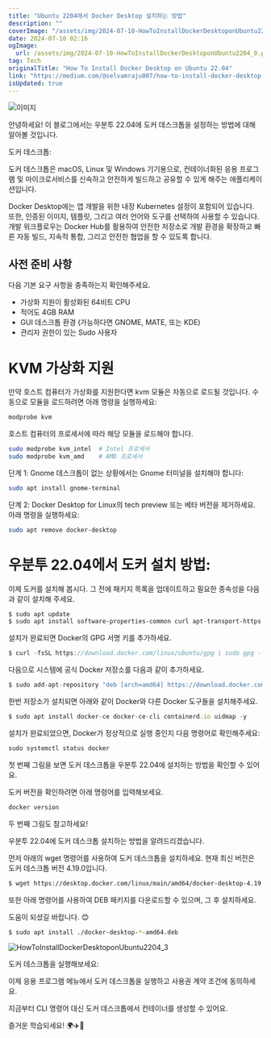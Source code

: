 ```yaml
---
title: "Ubuntu 2204에서 Docker Desktop 설치하는 방법"
description: ""
coverImage: "/assets/img/2024-07-10-HowToInstallDockerDesktoponUbuntu2204_0.png"
date: 2024-07-10 02:16
ogImage: 
  url: /assets/img/2024-07-10-HowToInstallDockerDesktoponUbuntu2204_0.png
tag: Tech
originalTitle: "How To Install Docker Desktop on Ubuntu 22.04"
link: "https://medium.com/@selvamraju007/how-to-install-docker-desktop-on-ubuntu-22-04-1ebe4b2f8a14"
isUpdated: true
---
```





![이미지](/assets/img/2024-07-10-HowToInstallDockerDesktoponUbuntu2204_0.png)

안녕하세요! 이 블로그에서는 우분투 22.04에 도커 데스크톱을 설정하는 방법에 대해 알아볼 것입니다.

도커 데스크톱:

도커 데스크톱은 macOS, Linux 및 Windows 기기용으로, 컨테이너화된 응용 프로그램 및 마이크로서비스를 신속하고 안전하게 빌드하고 공유할 수 있게 해주는 애플리케이션입니다.

<div class="content-ad"></div>

Docker Desktop에는 앱 개발을 위한 내장 Kubernetes 설정이 포함되어 있습니다. 또한, 인증된 이미지, 템플릿, 그리고 여러 언어와 도구를 선택하여 사용할 수 있습니다. 개발 워크플로우는 Docker Hub를 활용하여 안전한 저장소로 개발 환경을 확장하고 빠른 자동 빌드, 지속적 통합, 그리고 안전한 협업을 할 수 있도록 합니다.

## 사전 준비 사항

다음 기본 요구 사항을 충족하는지 확인해주세요.

- 가상화 지원이 활성화된 64비트 CPU
- 적어도 4GB RAM
- GUI 데스크톱 환경 (가능하다면 GNOME, MATE, 또는 KDE)
- 관리자 권한이 있는 Sudo 사용자

<div class="content-ad"></div>

# KVM 가상화 지원

만약 호스트 컴퓨터가 가상화를 지원한다면 kvm 모듈은 자동으로 로드될 것입니다. 수동으로 모듈을 로드하려면 아래 명령을 실행하세요:

```js
modprobe kvm
```

호스트 컴퓨터의 프로세서에 따라 해당 모듈을 로드해야 합니다.

<div class="content-ad"></div>

```bash
sudo modprobe kvm_intel  # Intel 프로세서
sudo modprobe kvm_amd    # AMD 프로세서
```

단계 1: Gnome 데스크톱이 없는 상황에서는 Gnome 터미널을 설치해야 합니다:

```bash
sudo apt install gnome-terminal
```

단계 2: Docker Desktop for Linux의 tech preview 또는 베타 버전을 제거하세요. 아래 명령을 실행하세요:

<div class="content-ad"></div>

```bash
sudo apt remove docker-desktop
```

# 우분투 22.04에서 도커 설치 방법:

이제 도커를 설치해 봅시다. 그 전에 패키지 목록을 업데이트하고 필요한 종속성을 다음과 같이 설치해 주세요.

```bash
$ sudo apt update
$ sudo apt install software-properties-common curl apt-transport-https ca-certificates -y
```

<div class="content-ad"></div>

설치가 완료되면 Docker의 GPG 서명 키를 추가하세요.

```js
$ curl -fsSL https://download.docker.com/linux/ubuntu/gpg | sudo gpg --dearmor -o /etc/apt/trusted.gpg.d/docker-archive-keyring.gpg
```

다음으로 시스템에 공식 Docker 저장소를 다음과 같이 추가하세요.

```js
$ sudo add-apt-repository "deb [arch=amd64] https://download.docker.com/linux/ubuntu $(lsb_release -cs) stable"
```

<div class="content-ad"></div>

한번 저장소가 설치되면 아래와 같이 Docker와 다른 Docker 도구들을 설치해주세요.

```js
$ sudo apt install docker-ce docker-ce-cli containerd.io uidmap -y
```

설치가 완료되었으면, Docker가 정상적으로 실행 중인지 다음 명령어로 확인해주세요:

```js
sudo systemctl status docker
```

<div class="content-ad"></div>

첫 번째 그림을 보면 도커 데스크톱을 우분투 22.04에 설치하는 방법을 확인할 수 있어요.

도커 버전을 확인하려면 아래 명령어를 입력해보세요.

```js
docker version
```

두 번째 그림도 참고하세요!

<div class="content-ad"></div>

우분투 22.04에 도커 데스크톱 설치하는 방법을 알려드리겠습니다.

먼저 아래의 wget 명령어를 사용하여 도커 데스크톱을 설치하세요. 현재 최신 버전은 도커 데스크톱 버전 4.19.0입니다.

```bash
$ wget https://desktop.docker.com/linux/main/amd64/docker-desktop-4.19.0-amd64.deb
```

또한 아래 명령어를 사용하여 DEB 패키지를 다운로드할 수 있으며, 그 후 설치하세요. 

도움이 되셨길 바랍니다. 😊

<div class="content-ad"></div>

```bash
$ sudo apt install ./docker-desktop-*-amd64.deb
```

![HowToInstallDockerDesktoponUbuntu2204_3](/assets/img/2024-07-10-HowToInstallDockerDesktoponUbuntu2204_3.png)

도커 데스크톱을 실행해보세요:

이제 응용 프로그램 메뉴에서 도커 데스크톱을 실행하고 사용권 계약 조건에 동의하세요.


<div class="content-ad"></div>

지금부터 CLI 명령어 대신 도커 데스크톱에서 컨테이너를 생성할 수 있어요.

즐거운 학습되세요! 🌍✈️🙂